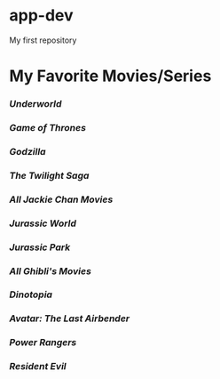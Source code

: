 # app-dev
My first repository
# **My Favorite Movies/Series**
### *Underworld*
### *Game of Thrones*
### *Godzilla*
### *The Twilight Saga*
### *All Jackie Chan Movies*
### *Jurassic World*
### *Jurassic Park*
### *All Ghibli's Movies*
### *Dinotopia*
### *Avatar: The Last Airbender*
### *Power Rangers*
### *Resident Evil*
